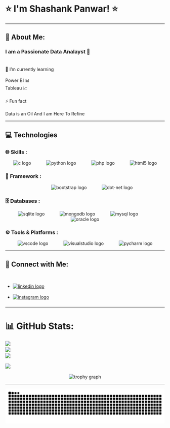 <h1> ⭐ I'm Shashank Panwar! ⭐ </h1>

---

## 💫 About Me:
### I am a Passionate Data Analayst 📶 <br> <br>

🌱 I’m currently learning<br><br>Power BI  📊<br>Tableau 📈<br><br>⚡ Fun fact<br><br>Data is an Oil And I am Here To Refine

---

## 💻 **Technologies**
### 🌐 **Skills :** 
  <p align="center">
    <img src="https://cdn.jsdelivr.net/gh/devicons/devicon/icons/c/c-original.svg" height="50" alt="c logo"  />
    <img width="40" />
    <img src="https://cdn.jsdelivr.net/gh/devicons/devicon/icons/python/python-original.svg" height="50" alt="python logo"  />
    <img width="40" />
    <img src="https://cdn.jsdelivr.net/gh/devicons/devicon/icons/php/php-original.svg" height="50" alt="php logo"  />
    <img width="40" />
    <img src="https://cdn.jsdelivr.net/gh/devicons/devicon/icons/html5/html5-original.svg" height="50" alt="html5 logo"  />
</p>

### 🧩 **Framework :**
<p align="center">
  <img width="40" />
  <img src="https://cdn.jsdelivr.net/gh/devicons/devicon/icons/bootstrap/bootstrap-original.svg" height="50" alt="bootstrap logo"  />
  <img width="40" />
  <img src="https://cdn.jsdelivr.net/gh/devicons/devicon/icons/dot-net/dot-net-original.svg" height="50" alt="dot-net logo"  />
</p>

### 🗄️ **Databases :**
<p align="center">
  <img src="https://cdn.jsdelivr.net/gh/devicons/devicon/icons/sqlite/sqlite-original.svg" height="50" alt="sqlite logo"  />
  <img width="40" />
  <img src="https://cdn.jsdelivr.net/gh/devicons/devicon/icons/mongodb/mongodb-original.svg" height="50" alt="mongodb logo"  />
  <img width="40" />
  <img src="https://cdn.jsdelivr.net/gh/devicons/devicon/icons/mysql/mysql-original.svg" height="50" alt="mysql logo"  />
  <img width="40" />
  <img src="https://cdn.jsdelivr.net/gh/devicons/devicon/icons/oracle/oracle-original.svg" height="50" alt="oracle logo"  />
</p>

### ⚙️ **Tools & Platforms :**
<p align="center">
  <img src="https://cdn.jsdelivr.net/gh/devicons/devicon/icons/vscode/vscode-original.svg" height="50" alt="vscode logo"  />
  <img width="40" />
  <img src="https://cdn.jsdelivr.net/gh/devicons/devicon/icons/visualstudio/visualstudio-plain.svg" height="50" alt="visualstudio logo"  />
  <img width="40" />
  <img src="https://cdn.jsdelivr.net/gh/devicons/devicon/icons/pycharm/pycharm-original.svg" height="50" alt="pycharm logo"  />
</p>

---

## 💬 Connect with Me:
<br clear="both">
<ul>
  <li>
    <a href="https://linkedin.com/in/shashankpanwar" target="_blank">
      <img src="https://img.shields.io/static/v1?message=LinkedIn&logo=linkedin&label=&color=0077B5&logoColor=white&labelColor=&style=flat" height="35" alt="linkedin logo"  />
    </a> 
  </li> 
  <br>
  <li>
    <a href="https://instagram.com/shashankpanwar_" target="_blank">
      <img src="https://img.shields.io/static/v1?message=Instagram&logo=instagram&label=&color=E4405F&logoColor=white&labelColor=&style=flat" height="35" alt="instagram logo"  />
    </a>
  </li>
</ul>

###
###

---

# 📊 GitHub Stats:
![](https://github-readme-stats.vercel.app/api?username=shashucpp&theme=dark&hide_border=false&include_all_commits=false&count_private=false)<br/>
![](https://github-readme-streak-stats.herokuapp.com/?user=shashucpp&theme=dark&hide_border=false)<br/>
![](https://github-readme-stats.vercel.app/api/top-langs/?username=shashucpp&theme=dark&hide_border=false&include_all_commits=false&count_private=false&layout=compact)

[![](https://visitcount.itsvg.in/api?id=shashucpp&icon=0&color=0)](https://visitcount.itsvg.in)

<p align="center">
  <img src="https://github-profile-trophy.vercel.app?username=shashucpp&theme=dracula&column=-1&row=1&margin-w=8&margin-h=8&no-bg=false&no-frame=false&order=4"     
  height="150" alt="trophy graph"  />
</p>
<!-- Proudly created with GPRM ( https://gprm.itsvg.in ) -->

---

<img src="https://raw.githubusercontent.com/shashucpp/shashucpp/output/snake.svg" alt="Snake animation" />

###

